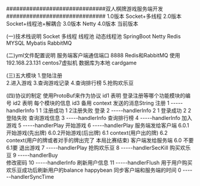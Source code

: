 ##############################双人棋牌游戏服务端开发##############################
1.0版本  Socket+多线程
2.0版本  Socket+线程池+解耦合
3.0版本  Netty
4.0版本  当前版本

(一)技术栈说明
    Socket   多线程  线程池  动态线程池
    SpringBoot  Netty  Redis  MYSQL  Mybatis  RabbitMQ  

(二)yml文件配置说明
    服务端客户端通信端口 8888
    Redis和RabbitMQ 使用192.168.23.131 centos7虚拟机
    数据库为本地 cardgame

(三)五大模块 
    1.登陆注册  
    2.进入游戏
    3.查询游戏记录
    4.查询排行榜
    5.抢购欢乐豆  

(四)协议的制定
    使用ProtoBuf来作为协议
    id1   表明  登录注册等哪个功能模块的编号
    id2   表明  每个模块的信息
    id3   备用
    context   发送的消息String
    注册         1   -----handlerInfo   1  1 注册成功   1  2注册失败
    登录         2   -----handlerInfo   2  1 登录成功   2  2登陆失败
    查询游戏信息   3   -----handlerInfo
    查询排行榜    4   -----handlerInfo
    加入游戏     5    -----handlerPlay
    开始游戏     6    -----handlerPlay    服务端发给客户端  6.0.1 开始游戏(先出牌)  6.0.2开始游戏(后出牌)   6.1 context(用户出的牌)   6.2 context(用户的牌或者对手的牌出完了 本局比赛结束)
                                         客户端发给服务端  6.0 不要    6.1要
    退出游戏     7    -----handlerPlay
    抢购欢乐豆   8    -----handlerSecKill
    购买欢乐豆   9    -----handlerBuy    
    修改密码     10   -----handlerInfo
    刷新用户信息  11   -----handlerFlush   用于用户购买欢乐豆成功后刷新用户的balance happybean
    同步客户端和服务端的时间      0  ------handlerSyncTime












